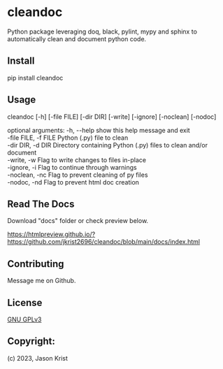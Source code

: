 # cleandoc

Python package leveraging doq, black, pylint, mypy and sphinx to automatically clean and document python code.

## Install

pip install cleandoc

## Usage

cleandoc [-h] [-file FILE] [-dir DIR] [-write] [-ignore] [-noclean] [-nodoc]

optional arguments:
  -h, --help           show this help message and exit  
  -file FILE, -f FILE  Python (.py) file to clean  
  -dir DIR, -d DIR     Directory containing Python (.py) files to clean and/or document  
  -write, -w           Flag to write changes to files in-place  
  -ignore, -i          Flag to continue through warnings  
  -noclean, -nc        Flag to prevent cleaning of py files  
  -nodoc, -nd          Flag to prevent html doc creation  

## Read The Docs

Download "docs" folder or check preview below.

https://htmlpreview.github.io/?https://github.com/jkrist2696/cleandoc/blob/main/docs/index.html


## Contributing

Message me on Github.

## License

[GNU GPLv3](https://choosealicense.com/licenses/gpl-3.0/)

## Copyright:

(c) 2023, Jason Krist